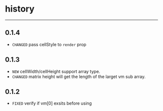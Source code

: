 # history

---

## 0.1.4

* `CHANGED` pass cellStyle to `render` prop

## 0.1.3

* `NEW` cellWidth/cellHeight support array type.
* `CHANGED` matrix height will get the length of the larget vm sub array.

## 0.1.2

* `FIXED` verify if vm[0] exsits before using